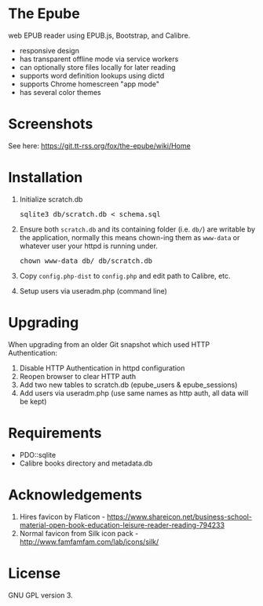 The Epube
=========

web EPUB reader using EPUB.js, Bootstrap, and Calibre.

* responsive design
* has transparent offline mode via service workers
* can optionally store files locally for later reading
* supports word definition lookups using dictd
* supports Chrome homescreen "app mode"
* has several color themes

Screenshots
===========

See here: https://git.tt-rss.org/fox/the-epube/wiki/Home

Installation
============

1. Initialize scratch.db 

    <pre>sqlite3 db/scratch.db &lt; schema.sql</pre>
    
2. Ensure both <code>scratch.db</code> and its containing folder (i.e. <code>db/</code>) are writable by the 
application, normally this means chown-ing them as <code>www-data</code> or whatever user your httpd is running under.

    <pre>chown www-data db/ db/scratch.db</pre>

3. Copy <code>config.php-dist</code> to <code>config.php</code> and edit path to Calibre, etc.

4. Setup users via useradm.php (command line)

Upgrading
=========

When upgrading from an older Git snapshot which used HTTP Authentication:

1. Disable HTTP Authentication in httpd configuration
2. Reopen browser to clear HTTP auth 
3. Add two new tables to scratch.db (epube_users & epube_sessions)
4. Add users via useradm.php (use same names as http auth, all data will be kept)

Requirements
============

* PDO::sqlite
* Calibre books directory and metadata.db

Acknowledgements
================

1. Hires favicon by Flaticon - https://www.shareicon.net/business-school-material-open-book-education-leisure-reader-reading-794233
2. Normal favicon from Silk icon pack - http://www.famfamfam.com/lab/icons/silk/

License
=======

GNU GPL version 3.
